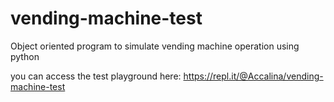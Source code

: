 # vending-machine-test
Object oriented program to simulate vending machine operation using python

you can access the test playground here: https://repl.it/@Accalina/vending-machine-test